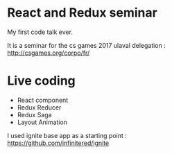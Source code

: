 # React and Redux seminar

My first code talk ever. 

It is a seminar for the cs games 2017 ulaval delegation :  http://csgames.org/corpo/fr/ 

# Live coding
- React component
- Redux Reducer
- Redux Saga
- Layout Animation 

I used ignite base app as a starting point : https://github.com/infinitered/ignite
